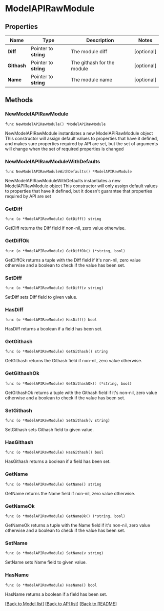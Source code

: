 # ModelAPIRawModule

## Properties

Name | Type | Description | Notes
------------ | ------------- | ------------- | -------------
**Diff** | Pointer to **string** | The module diff | [optional] 
**Githash** | Pointer to **string** | The githash for the module | [optional] 
**Name** | Pointer to **string** | The module name | [optional] 

## Methods

### NewModelAPIRawModule

`func NewModelAPIRawModule() *ModelAPIRawModule`

NewModelAPIRawModule instantiates a new ModelAPIRawModule object
This constructor will assign default values to properties that have it defined,
and makes sure properties required by API are set, but the set of arguments
will change when the set of required properties is changed

### NewModelAPIRawModuleWithDefaults

`func NewModelAPIRawModuleWithDefaults() *ModelAPIRawModule`

NewModelAPIRawModuleWithDefaults instantiates a new ModelAPIRawModule object
This constructor will only assign default values to properties that have it defined,
but it doesn't guarantee that properties required by API are set

### GetDiff

`func (o *ModelAPIRawModule) GetDiff() string`

GetDiff returns the Diff field if non-nil, zero value otherwise.

### GetDiffOk

`func (o *ModelAPIRawModule) GetDiffOk() (*string, bool)`

GetDiffOk returns a tuple with the Diff field if it's non-nil, zero value otherwise
and a boolean to check if the value has been set.

### SetDiff

`func (o *ModelAPIRawModule) SetDiff(v string)`

SetDiff sets Diff field to given value.

### HasDiff

`func (o *ModelAPIRawModule) HasDiff() bool`

HasDiff returns a boolean if a field has been set.

### GetGithash

`func (o *ModelAPIRawModule) GetGithash() string`

GetGithash returns the Githash field if non-nil, zero value otherwise.

### GetGithashOk

`func (o *ModelAPIRawModule) GetGithashOk() (*string, bool)`

GetGithashOk returns a tuple with the Githash field if it's non-nil, zero value otherwise
and a boolean to check if the value has been set.

### SetGithash

`func (o *ModelAPIRawModule) SetGithash(v string)`

SetGithash sets Githash field to given value.

### HasGithash

`func (o *ModelAPIRawModule) HasGithash() bool`

HasGithash returns a boolean if a field has been set.

### GetName

`func (o *ModelAPIRawModule) GetName() string`

GetName returns the Name field if non-nil, zero value otherwise.

### GetNameOk

`func (o *ModelAPIRawModule) GetNameOk() (*string, bool)`

GetNameOk returns a tuple with the Name field if it's non-nil, zero value otherwise
and a boolean to check if the value has been set.

### SetName

`func (o *ModelAPIRawModule) SetName(v string)`

SetName sets Name field to given value.

### HasName

`func (o *ModelAPIRawModule) HasName() bool`

HasName returns a boolean if a field has been set.


[[Back to Model list]](../README.md#documentation-for-models) [[Back to API list]](../README.md#documentation-for-api-endpoints) [[Back to README]](../README.md)



